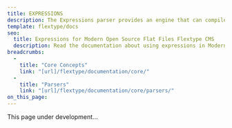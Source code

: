 ```yaml
---
title: EXPRESSIONS
description: The Expressions parser provides an engine that can compile and evaluate expressions.
template: flextype/docs
seo:
  title: Expressions for Modern Open Source Flat Files Flextype CMS
  description: Read the documentation about using expressions in Modern Open Source Flat Files Flextype CMS
breadcrumbs:
  -
    title: "Core Concepts"
    link: "[url]/flextype/documentation/core/"
  -
    title: "Parsers"
    link: "[url]/flextype/documentation/core/parsers/"
on_this_page:
---
```


This page under development...